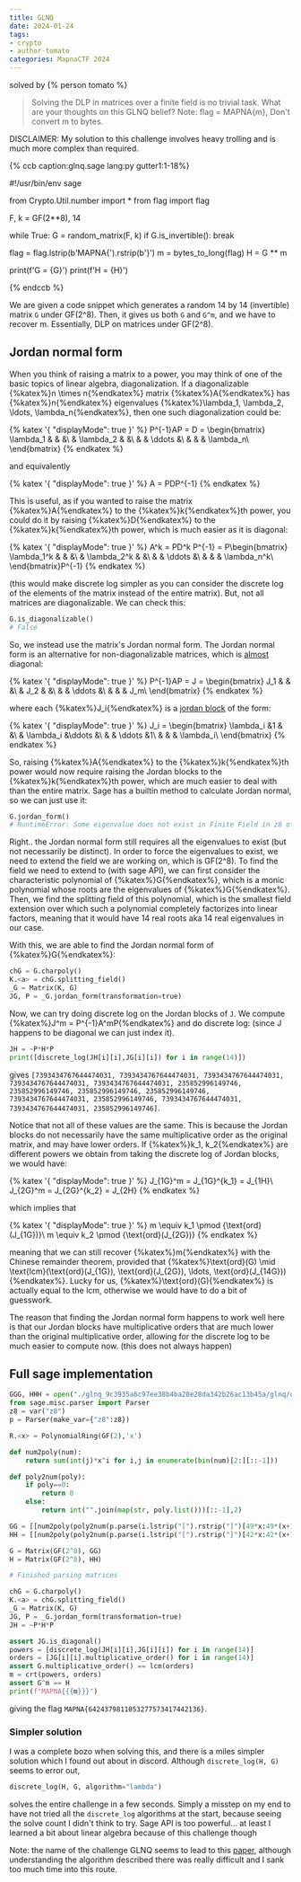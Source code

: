 ```yaml
---
title: GLNQ
date: 2024-01-24
tags: 
- crypto
- author-tomato
categories: MapnaCTF 2024
---
```


solved by {% person tomato %}

> Solving the DLP in matrices over a finite field is no trivial task. What are your thoughts on this GLNQ belief? 
> Note: flag = MAPNA{m}, Don't convert m to bytes.

DISCLAIMER: My solution to this challenge involves heavy trolling and is much more complex than required.

{% ccb caption:glnq.sage
lang:py
gutter1:1-18%}

#!/usr/bin/env sage

from Crypto.Util.number import *
from flag import flag

F, k = GF(2**8), 14

while True:
	G = random_matrix(F, k)
	if G.is_invertible():
		break

flag = flag.lstrip(b'MAPNA{').rstrip(b'}')
m = bytes_to_long(flag)
H = G ** m

print(f'G = {G}')
print(f'H = {H}')

{% endccb %}

We are given a code snippet which generates a random 14 by 14 (invertible) matrix `G` under GF(2^8). Then, it gives us both `G` and `G^m`, and we have to recover m. Essentially, DLP on matrices under GF(2^8).

## Jordan normal form

When you think of raising a matrix to a power, you may think of one of the basic topics of linear algebra, diagonalization. If a diagonalizable {%katex%}n \times n{%endkatex%} matrix {%katex%}A{%endkatex%} has {%katex%}n{%endkatex%} eigenvalues {%katex%}\lambda_1, \lambda_2, \ldots, \lambda_n{%endkatex%}, then one such diagonalization could be:

{% katex '{ "displayMode": true }' %}
P^{-1}AP = D = \begin{bmatrix}
\lambda_1 & & &\\
& \lambda_2 & &\\
& & \ddots &\\
& & & \lambda_n\\
\end{bmatrix}
{% endkatex %}

and equivalently

{% katex '{ "displayMode": true }' %}
A = PDP^{-1}
{% endkatex %}

This is useful, as if you wanted to raise the matrix {%katex%}A{%endkatex%} to the {%katex%}k{%endkatex%}th power, you could do it by raising {%katex%}D{%endkatex%} to the {%katex%}k{%endkatex%}th power, which is much easier as it is diagonal:

{% katex '{ "displayMode": true }' %}
A^k = PD^k P^{-1} = P\begin{bmatrix}
\lambda_1^k & & &\\
& \lambda_2^k & &\\
& & \ddots &\\
& & & \lambda_n^k\\
\end{bmatrix}P^{-1}
{% endkatex %}

(this would make discrete log simpler as you can consider the discrete log of the elements of the matrix instead of the entire matrix). But, not all matrices are diagonalizable. We can check this:
```py
G.is_diagonalizable()
# False
```

So, we instead use the matrix's Jordan normal form. The Jordan normal form is an alternative for non-diagonalizable matrices, which is <u>almost</u> diagonal:

{% katex '{ "displayMode": true }' %}
P^{-1}AP = J = \begin{bmatrix}
J_1 & & &\\
& J_2 & &\\
& & \ddots &\\
& & & J_m\\
\end{bmatrix}
{% endkatex %}

where each {%katex%}J_i{%endkatex%} is a <u>jordan block</u> of the form:

{% katex '{ "displayMode": true }' %}
J_i = \begin{bmatrix}
\lambda_i &1 & &\\
& \lambda_i &\ddots &\\
& & \ddots &1\\
& & & \lambda_i\\
\end{bmatrix}
{% endkatex %}

So, raising {%katex%}A{%endkatex%} to the {%katex%}k{%endkatex%}th power would now require raising the Jordan blocks to the {%katex%}k{%endkatex%}th power, which are much easier to deal with than the entire matrix. Sage has a builtin method to calculate Jordan normal, so we can just use it:

```py
G.jordan_form()
# RuntimeError: Some eigenvalue does not exist in Finite Field in z8 of size 2^8.
```

Right.. the Jordan normal form still requires all the eigenvalues to exist (but not necessarily be distinct). In order to force the eigenvalues to exist, we need to extend the field we are working on, which is GF(2^8). To find the field we need to extend to (with sage API), we can first consider the characteristic polynomial of {%katex%}G{%endkatex%}, which is a monic polynomial whose roots are the eigenvalues of {%katex%}G{%endkatex%}. Then, we find the splitting field of this polynomial, which is the smallest field extension over which such a polynomial completely factorizes into linear factors, meaning that it would have 14 real roots aka 14 real eigenvalues in our case.

With this, we are able to find the Jordan normal form of {%katex%}G{%endkatex%}:

```py
chG = G.charpoly()
K.<a> = chG.splitting_field()
_G = Matrix(K, G)
JG, P = _G.jordan_form(transformation=true)
```

Now, we can try doing discrete log on the Jordan blocks of `J`. We compute {%katex%}J^m = P^{-1}A^mP{%endkatex%} and do discrete log: (since J happens to be diagonal we can just index it).

```py
JH = ~P*H*P
print([discrete_log(JH[i][i],JG[i][i]) for i in range(14)])
```

gives `[7393434767644474031, 7393434767644474031, 7393434767644474031, 7393434767644474031, 7393434767644474031, 235852996149746, 235852996149746, 235852996149746, 235852996149746, 7393434767644474031, 235852996149746, 7393434767644474031, 7393434767644474031, 235852996149746]`. 

Notice that not all of these values are the same. This is because the Jordan blocks do not necessarily have the same multiplicative order as the original matrix, and may have lower orders. If {%katex%}k_1, k_2{%endkatex%} are different powers we obtain from taking the discrete log of Jordan blocks, we would have:

{% katex '{ "displayMode": true }' %}
J_{1G}^m = J_{1G}^{k_1} = J_{1H}\\
J_{2G}^m = J_{2G}^{k_2} = J_{2H}
{% endkatex %}

which implies that

{% katex '{ "displayMode": true }' %}
m \equiv k_1 \pmod {\text{ord}(J_{1G})}\\
m \equiv k_2 \pmod {\text{ord}(J_{2G})}
{% endkatex %}

meaning that we can still recover {%katex%}m{%endkatex%} with the Chinese remainder theorem, provided that {%katex%}\text{ord}(G) \mid \text{lcm}(\text{ord}(J_{1G}), \text{ord}(J_{2G}), \ldots, \text{ord}(J_{14G})){%endkatex%}. Lucky for us, {%katex%}\text{ord}(G){%endkatex%} is actually equal to the lcm, otherwise we would have to do a bit of guesswork. 

The reason that finding the Jordan normal form happens to work well here is that our Jordan blocks have multiplicative orders that are much lower than the original multiplicative order, allowing for the discrete log to be much easier to compute now. (this does not always happen)

## Full sage implementation

```py
GGG, HHH = open("./glnq_9c3935a6c97ee38b4ba28e28da342b26ac13b45a/glnq/output.txt").read().lstrip("G = ").split("H = ")
from sage.misc.parser import Parser
z8 = var("z8")
p = Parser(make_var={"z8":z8})

R.<x> = PolynomialRing(GF(2),'x')

def num2poly(num):
    return sum(int(j)*x^i for i,j in enumerate(bin(num)[2:][::-1]))

def poly2num(poly):
    if poly==0:
        return 0
    else:
        return int("".join(map(str, poly.list()))[::-1],2)

GG = [[num2poly(poly2num(p.parse(i.lstrip("[").rstrip("]")[49*x:49*(x+1)]))) for x in range(14)] for i in GGG.strip().split("\n")]
HH = [[num2poly(poly2num(p.parse(i.lstrip("[").rstrip("]")[42*x:42*(x+1)]))) for x in range(14)] for i in HHH.strip().split("\n")]

G = Matrix(GF(2^8), GG)
H = Matrix(GF(2^8), HH)

# Finished parsing matrices

chG = G.charpoly()
K.<a> = chG.splitting_field()
_G = Matrix(K, G)
JG, P = _G.jordan_form(transformation=true)
JH = ~P*H*P

assert JG.is_diagonal()
powers = [discrete_log(JH[i][i],JG[i][i]) for i in range(14)]
orders = [JG[i][i].multiplicative_order() for i in range(14)]
assert G.multiplicative_order() == lcm(orders)
m = crt(powers, orders)
assert G^m == H
print(f"MAPNA{{{m}}}")
```

giving the flag `MAPNA{6424379811053277573417442136}`.

### Simpler solution

I was a complete bozo when solving this, and there is a miles simpler solution which I found out about in discord. Although `discrete_log(H, G)` seems to error out,

```py
discrete_log(H, G, algorithm="lambda")
```

solves the entire challenge in a few seconds. Simply a misstep on my end to have not tried all the `discrete_log` algorithms at the start, because seeing the solve count I didn't think to try. Sage API is too powerful... at least I learned a bit about linear algebra because of this challenge though

Note: the name of the challenge GLNQ seems to lead to this [paper](https://uwaterloo.ca/scholar/sites/ca.scholar/files/ajmeneze/files/glnq.pdf), although understanding the algorithm described there was really difficult and I sank too much time into this route.